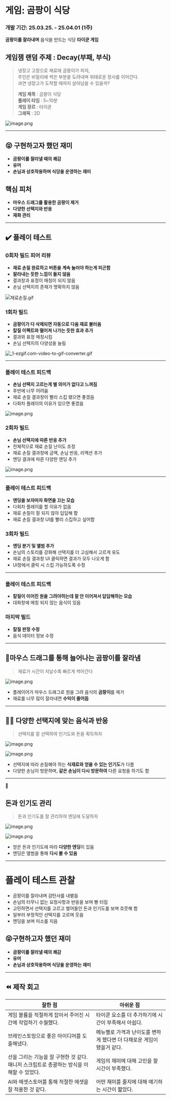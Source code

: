 # 게임: 곰팡이 식당

### 개발 기간: 25.03.25. - 25.04.01 (1주)

**곰팡이를 잘라내며** 음식을 만드는 식당 **타이쿤 게임**

## 게임잼 랜덤 주제 : Decay(**부패, 부식)**

>
> 냉장고 고장으로 재료에 곰팡이가 피자, <br>
> 주인은 비밀리에 썩은 부분을 도려내며 위태로운 장사를 이어간다.<br>
> 과연 냉장고가 도착할 때까지 살아남을 수 있을까?
>
> **게임 제목** : 곰팡이 식당<br>
> **플레이 타임** : 5~10분<br>
> **게임 장르** : 타이쿤<br>
> **그래픽** : 2D<br>


![image.png](Images/01.png)

---

<aside>


## 😝 구현하고자 했던 재미

- **곰팡이를 잘라낼 때의 쾌감**
- **유머**
- **손님과 상호작용하며 식당을 운영하는 재미**
</aside>

## 핵심 피처

- **마우스 드래그를 활용한 곰팡이 제거**
- **다양한 선택지와 반응**
- **재화 관리**

---

## ✔️ 플레이 테스트

### 0회차 빌드 피어 리뷰

- **재료 손질 완료하고 버튼을 계속 눌러야 하는게 피곤함**
- **잘라내는 듯한 느낌이 들지 않음**
- 결과창과 표정이 매칭이 되지 않음
- 손님 선택지의 존재가 명확하지 않음

![재료손질.gif](Images/02.gif)

### 1회차 빌드

- **곰팡이가 다 삭제되면 자동으로 다음 재료 불러옴**
- **칼질 이펙트와 떨어져 나가는 듯한 효과 추가**
- 결과와 표정 매칭시킴
- 손님 선택지의 다양성을 늘림
    
![_1-ezgif.com-video-to-gif-converter.gif](Images/03.gif)
    

---

### 플레이 테스트 피드백

- **손님 선택지 고르는게 별 의미가 없다고 느껴짐**
- 후반에 너무 어려움
- 재료 손질 결과창이 빨리 스킵 됐으면 좋겠음
- 다회차 플레이의 이유가 있으면 좋겠음

![image.png](Images/04.png)

### 2회차 빌드

- **손님 선택지에 따른 반응 추가**
- 전체적으로 재료 손질 난이도 조정
- 재료 손질 결과창에 금액, 손님 반응, 리액션 추가
- 엔딩 결과에 따른 다양한 엔딩 추가
    
![image.png](Images/05.png)
    

---

### 플레이 테스트 피드백

- **엔딩을 보자마자 화면을 끄는 모습**
- 다회차 플레이를 할 이유가 없음
- 재료 손질이 잘 되지 않아 답답해 함
- 재료 손질 결과창 UI를 빨리 스킵하고 싶어함

### 3회차 빌드

- **엔딩 분기 및 앨범 추가**
- 손님의 스토리를 강화해 선택지를 더 고심해서 고르게 유도
- 재료 손질 결과창 UI 클릭하면 결과가 모두 나오게 함
- UI창에서 클릭 시 스킵 가능하도록 수정
     

---

### 플레이 테스트 피드백

- **칼질이 이어진 원을 그려야하는데 잘 안 이어져서 답답해하는 모습**
- 대화창에 매칭 되지 않는 음식이 있음

### 마지막 빌드

- **칼질 판정 수정**
- 음식 데이터 정보 수정

---

<aside>

## 🤢마우스 드래그를 통해 늘어나는 곰팡이를 잘라냄

> 재료가 시간이 지날수록 빠르게 썩어간다
> 
</aside>



![image.png](Images/11.png)

- 플레이어가 마우스 드래그로 원을 그려 음식의 **곰팡이**를 제거
- 재료를 너무 많이 잘라내면 **수익이 줄어듬**

---

<aside>


## 🧑‍🍳 다양한 선택지에 맞는 음식과 반응

> 선택지를 잘 선택하여 인기도와 돈을 획득하자
> 
</aside>

![image.png](Images/12.png)

![image.png](Images/13.png)

- 선택지에 따라 손질해야 하는 **식재료와 얻을 수 있는 인기도**가 다름
- 다양한 손님이 방문하며, **같은 손님이 다시 방문하여** 다른 요청을 하기도 함

---

<aside>
💸

## 돈과 인기도 관리

> 돈과 인기도를 잘 관리하여 엔딩에 도달하자
> 
</aside>

![image.png](Images/14.png)

![image.png](Images/15.png)

- 얻은 돈과 인기도에 따라 **다양한 엔딩**이 있음
- 엔딩은 앨범을 통해 **다시 볼 수 있음**

---

# 플레이 테스트 관찰

- 곰팡이를 잘라내며 감탄사를 내뱉음
- 손님의 터무니 없는 요청사항과 반응을 보며 빵 터짐
- 고민하면서 선택지를 고르고 벌어들인 돈과 인기도를 보며 흐뭇해 함
- 일부러 부정적인 선택지를 고르며 웃음
- 엔딩을 보며 미소를 지음

<aside>


## 😝구현하고자 했던 재미

- **곰팡이를 잘라낼 때의 쾌감**
- **유머**
- **손님과 상호작용하며 식당을 운영하는 재미**
</aside>

---

## ⏪ 제작 회고

| **잘한 점** | **아쉬운 점** |
| --- | --- |
| 게임 볼륨을 적절하게 잡아서 주어진 시간에 작업하기 수월했다. | 타이쿤 요소를 더 추가하기에 시간이 부족해서 아쉽다. |
| 브레인스토밍으로 좋은 아이디어를 도출해냈다. | 메뉴별로 가격과 난이도를 변하게 했다면 더 다채로운 게임이 됐을거 같다. |
| 선을 그리는 기능을 잘 구현한 것 같다. 매니저 스크립트로 총괄하는 방식을 이해할 수 있었다. | 게임의 재미에 대해 고민을 할 시간이 부족했다. |
| AI와 에셋스토어를 통해 적절한 에셋을 잘 적용한 것 같다. | 어떤 재미를 줄지에 대해 얘기하는 시간이 짧았다. |
